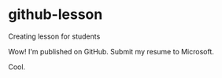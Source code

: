 # github-lesson
Creating lesson for students

Wow! I'm published on GitHub. Submit my resume to Microsoft.

Cool.
